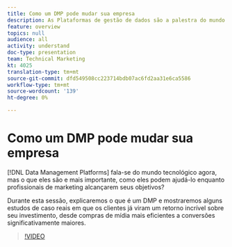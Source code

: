 ```yaml
---
title: Como um DMP pode mudar sua empresa
description: As Plataformas de gestão de dados são a palestra do mundo tecnológico neste momento, mas o que elas são e mais importante, como elas podem ajudá-lo enquanto profissionais de marketing alcançarem seus objetivos? Durante esta sessão, explicaremos o que é um DMP e mostraremos alguns estudos de caso reais em que os clientes já viram um retorno incrível sobre seu investimento, desde compras de mídia mais eficientes a conversões significativamente maiores.
feature: overview
topics: null
audience: all
activity: understand
doc-type: presentation
team: Technical Marketing
kt: 4025
translation-type: tm+mt
source-git-commit: dfd549508cc223714bdb07ac6fd2aa31e6ca5586
workflow-type: tm+mt
source-wordcount: '139'
ht-degree: 0%

---
```



# Como um DMP pode mudar sua empresa

[!DNL Data Management Platforms] fala-se do mundo tecnológico agora, mas o que eles são e mais importante, como eles podem ajudá-lo enquanto profissionais de marketing alcançarem seus objetivos?

Durante esta sessão, explicaremos o que é um DMP e mostraremos alguns estudos de caso reais em que os clientes já viram um retorno incrível sobre seu investimento, desde compras de mídia mais eficientes a conversões significativamente maiores.

>[!VIDEO](https://video.tv.adobe.com/v/29770/?quality=12)
